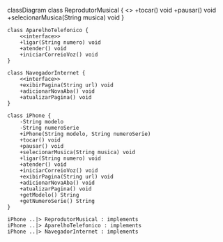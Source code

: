 classDiagram
    class ReprodutorMusical {
        <<interface>>
        +tocar() void
        +pausar() void
        +selecionarMusica(String musica) void
    }
    
    class AparelhoTelefonico {
        <<interface>>
        +ligar(String numero) void
        +atender() void
        +iniciarCorreioVoz() void
    }
    
    class NavegadorInternet {
        <<interface>>
        +exibirPagina(String url) void
        +adicionarNovaAba() void
        +atualizarPagina() void
    }
    
    class iPhone {
        -String modelo
        -String numeroSerie
        +iPhone(String modelo, String numeroSerie)
        +tocar() void
        +pausar() void
        +selecionarMusica(String musica) void
        +ligar(String numero) void
        +atender() void
        +iniciarCorreioVoz() void
        +exibirPagina(String url) void
        +adicionarNovaAba() void
        +atualizarPagina() void
        +getModelo() String
        +getNumeroSerie() String
    }
    
    iPhone ..|> ReprodutorMusical : implements
    iPhone ..|> AparelhoTelefonico : implements
    iPhone ..|> NavegadorInternet : implements
